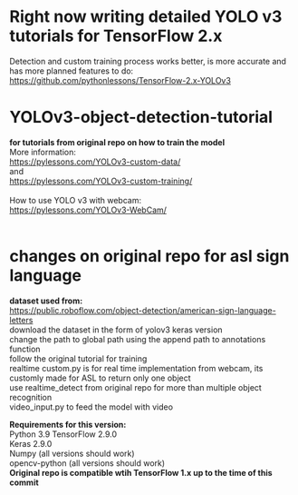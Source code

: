 # Right now writing detailed YOLO v3 tutorials for TensorFlow 2.x<br>
Detection and custom training process works better, is more accurate and has more planned features to do:<br>
https://github.com/pythonlessons/TensorFlow-2.x-YOLOv3

# YOLOv3-object-detection-tutorial
<b> for tutorials from original repo on how to train the model </b><br>
More information:<br>
https://pylessons.com/YOLOv3-custom-data/<br>
and<br>
https://pylessons.com/YOLOv3-custom-training/<br>
<br>
How to use YOLO v3 with webcam:<br>
https://pylessons.com/YOLOv3-WebCam/<br>
<br>

# changes on original repo for asl sign language
<b> dataset used from: </b><br>
https://public.roboflow.com/object-detection/american-sign-language-letters</br>
download the dataset in the form of yolov3 keras version </br>
change the path to global path using the append path to annotations function </br>
follow the original tutorial for training </br>
realtime custom.py is for real time implementation from webcam, its customly made for ASL to return only one object </br>
use realtime_detect from original repo for more than multiple object recognition </br>
video_input.py to feed the model with video </br>

<b>Requirements for this version:</b><br>
Python 3.9
TensorFlow 2.9.0<br>
Keras 2.9.0<br>
Numpy (all versions should work)<br>
opencv-python (all versions should work)<br>
<b>Original repo is compatible wtih TensorFlow 1.x up to the time of this commit </br>
